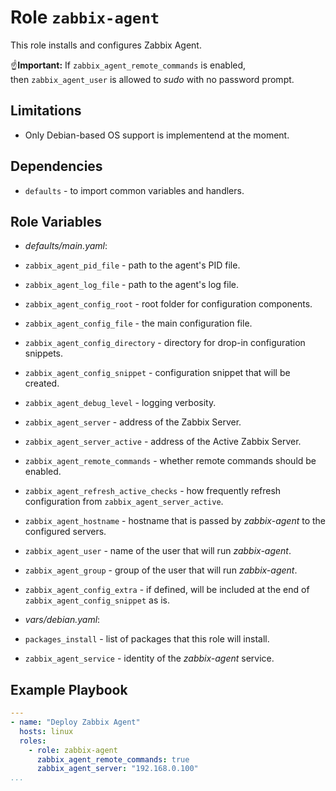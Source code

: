 # Role `zabbix-agent`

This role installs and configures Zabbix Agent.

☝️**Important:** If `zabbix_agent_remote_commands` is enabled,  
then `zabbix_agent_user` is allowed to _sudo_ with no password prompt.

## Limitations

- Only Debian-based OS support is implementend at the moment.

## Dependencies

- `defaults` - to import common variables and handlers.

## Role Variables

- _defaults/main.yaml_:

- `zabbix_agent_pid_file` - path to the agent's PID file.
- `zabbix_agent_log_file` -  path to the agent's log file.
- `zabbix_agent_config_root` - root folder for configuration components.
- `zabbix_agent_config_file` - the main configuration file.
- `zabbix_agent_config_directory` - directory for drop-in configuration snippets.
- `zabbix_agent_config_snippet` - configuration snippet that will be created.
- `zabbix_agent_debug_level` - logging verbosity.
- `zabbix_agent_server` -  address of the Zabbix Server.
- `zabbix_agent_server_active` -  address of the Active Zabbix Server.
- `zabbix_agent_remote_commands` -  whether remote commands should be enabled.
- `zabbix_agent_refresh_active_checks` -  how frequently refresh configuration from `zabbix_agent_server_active`.
- `zabbix_agent_hostname` -  hostname that is passed by _zabbix-agent_ to the configured servers.
- `zabbix_agent_user` -  name of the user that will run _zabbix-agent_.
- `zabbix_agent_group` -  group of the user that will run _zabbix-agent_.
- `zabbix_agent_config_extra` - if defined, will be included at the end of `zabbix_agent_config_snippet` as is.

- _vars/debian.yaml_:

- `packages_install` - list of packages that this role will install.
- `zabbix_agent_service` - identity of the _zabbix-agent_ service.

## Example Playbook

```yaml
---
- name: "Deploy Zabbix Agent"
  hosts: linux
  roles:
    - role: zabbix-agent
      zabbix_agent_remote_commands: true
      zabbix_agent_server: "192.168.0.100"
...
```
